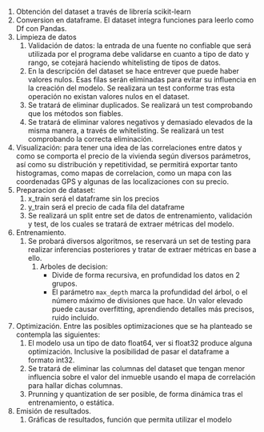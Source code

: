 1. Obtención del dataset a través de librería scikit-learn
2. Conversion en dataframe. El dataset integra funciones para leerlo como Df con Pandas.
3. Limpieza de datos
    1. Validación de datos: la entrada de una fuente no confiable que será utilizada por el programa debe validarse en cuanto a tipo de dato y rango, se cotejará haciendo whitelisting de tipos de datos.
    2. En la descripción del dataset se hace entrever que puede haber valores nulos. Esas filas serán eliminadas para evitar su influencia en la creación del modelo. Se realizara un test conforme tras esta operación no existan valores nulos en el dataset.
    3. Se tratará de eliminar duplicados. Se realizará un test comprobando que los métodos son fiables.
    4. Se tratará de eliminar valores negativos y demasiado elevados de la misma manera, a través de whitelisting. Se realizará un test comprobando la correcta eliminación.
4. Visualización: para tener una idea de las correlaciones entre datos y como se comporta el precio de la vivienda según diversos parámetros, así como su distribución y repetitividad, se permitirá exportar tanto histogramas, como mapas de correlacion, como un mapa con las coordenadas GPS y algunas de las localizaciones con su precio.
5. Preparacion de dataset:
    1. x_train será el dataframe sin los precios
    2. y_train será el precio de cada fila del dataframe
    3. Se realizará un split entre set de datos de entrenamiento, validación y test, de los cuales se tratará de extraer métricas del modelo.
6. Entrenamiento.
    1. Se probará diversos algoritmos, se reservará un set de testing para realizar inferencias posteriores y tratar de extraer métricas en base a ello.
        1. Arboles de decision: 
            - Divide de forma recursiva, en profundidad los datos en 2 grupos. 
            - El parámetro `max_depth` marca la profundidad del árbol, o el número máximo de divisiones que hace. Un valor elevado puede causar overfitting, aprendiendo detalles más precisos, ruido incluido.
7. Optimización. Entre las posibles optimizaciones que se ha planteado se contempla las siguientes:
    1. El modelo usa un tipo de dato float64, ver si float32 produce alguna optimización. Inclusive la posibilidad de pasar el dataframe a formato int32.
    2. Se tratará de eliminar las columnas del dataset que tengan menor influencia sobre el valor del inmueble usando el mapa de correlación para hallar dichas columnas.
    3. Prunning y quantization de ser posible, de forma dinámica tras el entrenamiento, o estática.
8. Emisión de resultados.
    1. Gráficas de resultados, función que permita utilizar el modelo